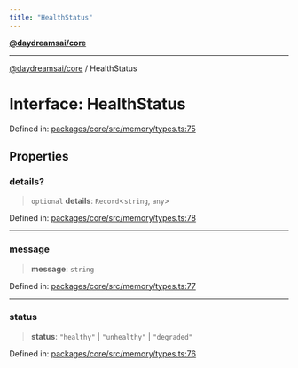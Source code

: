 ```yaml
---
title: "HealthStatus"
---
```


[**@daydreamsai/core**](./api-reference.md)

***

[@daydreamsai/core](./api-reference.md) / HealthStatus

# Interface: HealthStatus

Defined in: [packages/core/src/memory/types.ts:75](https://github.com/dojoengine/daydreams/blob/95678f46ea3908883ec80d853a28c9f23ca4f5c2/packages/core/src/memory/types.ts#L75)

## Properties

### details?

> `optional` **details**: `Record`\<`string`, `any`\>

Defined in: [packages/core/src/memory/types.ts:78](https://github.com/dojoengine/daydreams/blob/95678f46ea3908883ec80d853a28c9f23ca4f5c2/packages/core/src/memory/types.ts#L78)

***

### message

> **message**: `string`

Defined in: [packages/core/src/memory/types.ts:77](https://github.com/dojoengine/daydreams/blob/95678f46ea3908883ec80d853a28c9f23ca4f5c2/packages/core/src/memory/types.ts#L77)

***

### status

> **status**: `"healthy"` \| `"unhealthy"` \| `"degraded"`

Defined in: [packages/core/src/memory/types.ts:76](https://github.com/dojoengine/daydreams/blob/95678f46ea3908883ec80d853a28c9f23ca4f5c2/packages/core/src/memory/types.ts#L76)
